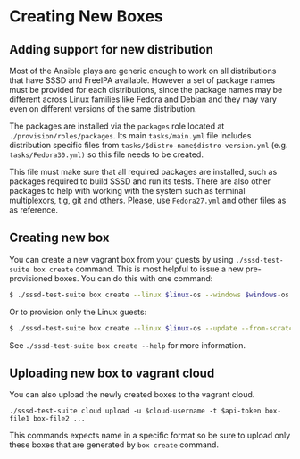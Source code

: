 # Creating New Boxes

## Adding support for new distribution

Most of the Ansible plays are generic enough to work on all distributions that
have SSSD and FreeIPA available. However a set of package names must be provided
for each distributions, since the package names may be different across Linux
families like Fedora and Debian and they may vary even on different versions
of the same distribution.

The packages are installed via the `packages` role located at
`./provision/roles/packages`. Its main `tasks/main.yml` file includes
distribution specific files from `tasks/$distro-name$distro-version.yml`
(e.g. `tasks/Fedora30.yml)` so this file needs to be created.

This file must make sure that all required packages are installed, such as
packages required to build SSSD and run its tests. There are also other packages
to help with working with the system such as terminal multiplexors, tig, git
and others. Please, use `Fedora27.yml` and other files as as reference.

## Creating new box

You can create a new vagrant box from your guests by using
`./sssd-test-suite box create` command. This is most helpful to issue a new
pre-provisioned boxes. You can do this with one command:

```bash
$ ./sssd-test-suite box create --linux $linux-os --windows $windows-os --update --from-scratch all
```

Or to provision only the Linux guests:

```bash
$ ./sssd-test-suite box create --linux $linux-os --update --from-scratch ipa ldap client
```

See `./sssd-test-suite box create --help` for more information.

## Uploading new box to vagrant cloud

You can also upload the newly created boxes to the vagrant cloud.

```
./sssd-test-suite cloud upload -u $cloud-username -t $api-token box-file1 box-file2 ...
```

This commands expects name in a specific format so be sure to upload only these
boxes that are generated by `box create` command.